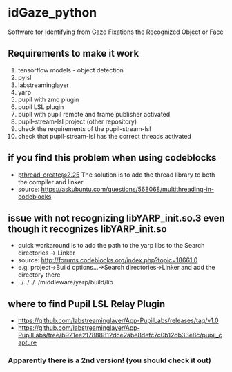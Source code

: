 # idGaze_python
Software for Identifying from Gaze Fixations the Recognized Object or Face

## Requirements to make it work
1. tensorflow models - object detection
2. pylsl
3. labstreaminglayer
4. yarp
5. pupil with zmq plugin
6. pupil LSL plugin  
7. pupil with pupil remote and frame publisher activated
8. pupil-stream-lsl project (other repository)
9. check the requirements of the pupil-stream-lsl 
10. check that pupil-stream-lsl has the correct threads activated

## if you find this problem when using codeblocks 
- pthread_create@2.25 
The solution is to add the thread library to both the compiler and linker 
- source: https://askubuntu.com/questions/568068/multithreading-in-codeblocks

## issue with not recognizing libYARP_init.so.3 even though it recognizes libYARP_init.so
- quick workaround is to add the path to the yarp libs to the Search directories -> Linker 
- source: http://forums.codeblocks.org/index.php?topic=18661.0 
- e.g. project->Build options...->Search directories->Linker and add the directory there
- ../../../../middleware/yarp/build/lib

## where to find Pupil LSL Relay Plugin
- https://github.com/labstreaminglayer/App-PupilLabs/releases/tag/v1.0
- https://github.com/labstreaminglayer/App-PupilLabs/tree/b921ee217888812dce2abe8defc7c0b12db33e8c/pupil_capture
### Apparently there is a 2nd version! (you should check it out)
